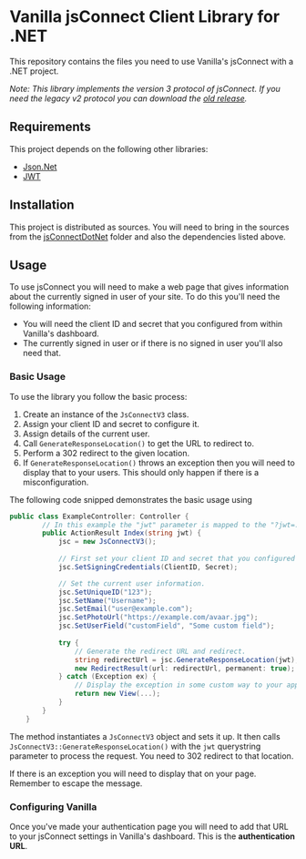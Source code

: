 # Vanilla jsConnect Client Library for .NET

This repository contains the files you need to use Vanilla's jsConnect with a .NET project.

*Note: This library implements the version 3 protocol of jsConnect. If you need the legacy v2 protocol you can download the [old release](https://github.com/vanilla/jsConnectdotNet/releases/tag/v2.0).*

## Requirements

This project depends on the following other libraries:

- [Json.Net](https://www.nuget.org/packages/Json.Net)
- [JWT](https://www.nuget.org/packages/JWT)

## Installation

This project is distributed as sources. You will need to bring in the sources from the [jsConnectDotNet](./jsConnectDotNet) folder and also the dependencies listed above.

## Usage

To use jsConnect you will need to make a web page that gives information about the currently signed in user of your site. To do this you'll need the following information:

- You will need the client ID and secret that you configured from within Vanilla's dashboard.
- The currently signed in user or if there is no signed in user you'll also need that.

### Basic Usage

To use the library you follow the basic process:

1. Create an instance of the `JsConnectV3` class.
2. Assign your client ID and secret to configure it.
3. Assign details of the current user.
4. Call `GenerateResponseLocation()` to get the URL to redirect to.
5. Perform a 302 redirect to the given location.
6. If `GenerateResponseLocation()` throws an exception then you will need to display that to your users. This should only happen if there is a misconfiguration.

The following code snipped demonstrates the basic usage using 

```c#
public class ExampleController: Controller {
        // In this example the "jwt" parameter is mapped to the "?jwt=..." query string.
        public ActionResult Index(string jwt) {
            jsc = new JsConnectV3();
            
            // First set your client ID and secret that you configured in your dashboard.
            jsc.SetSigningCredentials(ClientID, Secret);

            // Set the current user information.
            jsc.SetUniqueID("123");
            jsc.SetName("Username");
            jsc.SetEmail("user@example.com");
            jsc.SetPhotoUrl("https://example.com/avaar.jpg");
            jsc.SetUserField("customField", "Some custom field");
    
            try {
                // Generate the redirect URL and redirect.
                string redirectUrl = jsc.GenerateResponseLocation(jwt);
                new RedirectResult(url: redirectUrl, permanent: true);
            } catch (Exception ex) {
                // Display the exception in some custom way to your app.
                return new View(...);
            }
        }
    }
```

The method instantiates a `JsConnectV3` object and sets it up. It then calls `JsConnectV3::GenerateResponseLocation()` with the `jwt` querystring parameter to process the request. You need to 302 redirect to that location.

If there is an exception you will need to display that on your page. Remember to escape the message.

### Configuring Vanilla

Once you've made your authentication page you will need to add that URL to your jsConnect settings in Vanilla's dashboard. This is the **authentication URL**.